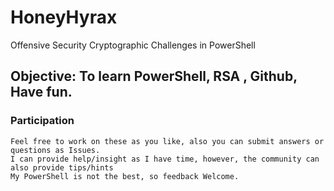 # HoneyHyrax
Offensive Security Cryptographic Challenges in PowerShell


## Objective: To learn PowerShell, RSA , Github, Have fun.

### Participation

```
Feel free to work on these as you like, also you can submit answers or questions as Issues. 
I can provide help/insight as I have time, however, the community can also provide tips/hints
My PowerShell is not the best, so feedback Welcome.
```

